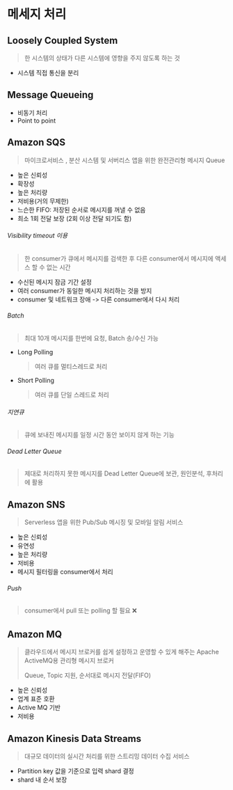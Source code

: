 # 메세지 처리

## Loosely Coupled System

> 한 시스템의 상태가 다른 시스템에 영향을 주지 않도록 하는 것

- 시스템 직접 통신을 분리

## Message Queueing

- 비동기 처리
- Point to point

## Amazon SQS

> 마이크로서비스 , 분산 시스템 및 서버리스 앱을 위한 완전관리형 메시지 Queue

- 높은 신뢰성
- 확장성
- 높은 처리량
- 저비용(거의 무제한)
- 느슨한 FIFO: 저장된 순서로 메시지를 꺼낼 수 없음
- 최소 1회 전달 보장 (2회 이상 전달 되기도 함)

###### Visibility timeout 이용

> 한 consumer가 큐에서 메시지를 검색한 후 다른 consumer에서 메시지에 액세스 할 수 없는 시간

- 수신된 메시지 잠금 기간 설정
- 여러 consumer가 동일한 메시지 처리하는 것을 방지
- consumer 및 네트워크 장애 -> 다른 consumer에서 다시 처리

######  Batch

> 최대 10개  메시지를 한번에 요청, Batch 송/수신 가능

- Long Polling

  > 여러 큐를 멀티스레드로 처리

- Short Polling

  > 여러 큐를 단일 스레드로 처리

###### 지연큐

> 큐에 보내진 메시지를 일정 시간 동안 보이지 않게 하는 기능

###### Dead Letter Queue

> 제대로 처리하지 못한 메시지를 Dead Letter Queue에 보관, 원인분석, 후처리에 활용



## Amazon SNS

> Serverless 앱을 위한 Pub/Sub 메시징 및 모바일 알림 서비스

- 높은 신뢰성
- 유연성
- 높은 처리량
- 저비용
- 메시지 필터링을 consumer에서 처리

###### Push

> consumer에서 pull 또는 polling 할 필요 :x:

###### 

## Amazon MQ

> 클라우드에서 메시지 브로커를 쉽게 설정하고 운영할 수 있게 해주는 Apache ActiveMQ용 관리형 메시지 브로커
>
> Queue, Topic 지원, 순서대로 메시지 전달(FIFO)

- 높은 신뢰성
- 업계 표준 호환
- Active MQ 기반
- 저비용



## Amazon Kinesis Data Streams

> 대규모 데이터의 실시간 처리를 위한 스트리밍 데이터 수집 서비스

- Partition key 값을 기준으로 입력 shard 결정
- shard 내 순서 보장